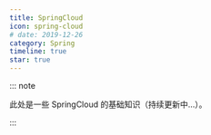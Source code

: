 ```yaml
---
title: SpringCloud
icon: spring-cloud
# date: 2019-12-26
category: Spring
timeline: true
star: true
---
```


::: note

此处是一些 SpringCloud 的基础知识（持续更新中...）。

:::

<!-- more -->
